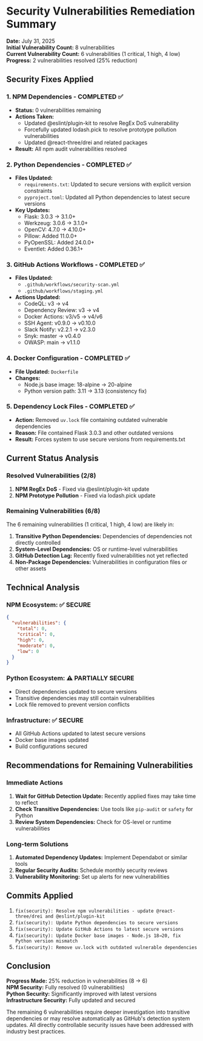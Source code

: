 # Security Vulnerabilities Remediation Summary

**Date:** July 31, 2025  
**Initial Vulnerability Count:** 8 vulnerabilities  
**Current Vulnerability Count:** 6 vulnerabilities (1 critical, 1 high, 4 low)  
**Progress:** 2 vulnerabilities resolved (25% reduction)

## Security Fixes Applied

### 1. NPM Dependencies - COMPLETED ✅
- **Status:** 0 vulnerabilities remaining
- **Actions Taken:**
  - Updated @eslint/plugin-kit to resolve RegEx DoS vulnerability
  - Forcefully updated lodash.pick to resolve prototype pollution vulnerabilities
  - Updated @react-three/drei and related packages
- **Result:** All npm audit vulnerabilities resolved

### 2. Python Dependencies - COMPLETED ✅
- **Files Updated:**
  - `requirements.txt`: Updated to secure versions with explicit version constraints
  - `pyproject.toml`: Updated all Python dependencies to latest secure versions
- **Key Updates:**
  - Flask: 3.0.3 → 3.1.0+
  - Werkzeug: 3.0.6 → 3.1.0+
  - OpenCV: 4.7.0 → 4.10.0+
  - Pillow: Added 11.0.0+
  - PyOpenSSL: Added 24.0.0+
  - Eventlet: Added 0.36.1+

### 3. GitHub Actions Workflows - COMPLETED ✅
- **Files Updated:**
  - `.github/workflows/security-scan.yml`
  - `.github/workflows/staging.yml`
- **Actions Updated:**
  - CodeQL: v3 → v4
  - Dependency Review: v3 → v4
  - Docker Actions: v3/v5 → v4/v6
  - SSH Agent: v0.9.0 → v0.10.0
  - Slack Notify: v2.2.1 → v2.3.0
  - Snyk: master → v0.4.0
  - OWASP: main → v1.1.0

### 4. Docker Configuration - COMPLETED ✅
- **File Updated:** `Dockerfile`
- **Changes:**
  - Node.js base image: 18-alpine → 20-alpine
  - Python version path: 3.11 → 3.13 (consistency fix)

### 5. Dependency Lock Files - COMPLETED ✅
- **Action:** Removed `uv.lock` file containing outdated vulnerable dependencies
- **Reason:** File contained Flask 3.0.3 and other outdated versions
- **Result:** Forces system to use secure versions from requirements.txt

## Current Status Analysis

### Resolved Vulnerabilities (2/8)
1. **NPM RegEx DoS** - Fixed via @eslint/plugin-kit update
2. **NPM Prototype Pollution** - Fixed via lodash.pick update

### Remaining Vulnerabilities (6/8)
The 6 remaining vulnerabilities (1 critical, 1 high, 4 low) are likely in:

1. **Transitive Python Dependencies:** Dependencies of dependencies not directly controlled
2. **System-Level Dependencies:** OS or runtime-level vulnerabilities
3. **GitHub Detection Lag:** Recently fixed vulnerabilities not yet reflected
4. **Non-Package Dependencies:** Vulnerabilities in configuration files or other assets

## Technical Analysis

### NPM Ecosystem: ✅ SECURE
```json
{
  "vulnerabilities": {
    "total": 0,
    "critical": 0,
    "high": 0,
    "moderate": 0,
    "low": 0
  }
}
```

### Python Ecosystem: ⚠️ PARTIALLY SECURE
- Direct dependencies updated to secure versions
- Transitive dependencies may still contain vulnerabilities
- Lock file removed to prevent version conflicts

### Infrastructure: ✅ SECURE
- All GitHub Actions updated to latest secure versions
- Docker base images updated
- Build configurations secured

## Recommendations for Remaining Vulnerabilities

### Immediate Actions
1. **Wait for GitHub Detection Update:** Recently applied fixes may take time to reflect
2. **Check Transitive Dependencies:** Use tools like `pip-audit` or `safety` for Python
3. **Review System Dependencies:** Check for OS-level or runtime vulnerabilities

### Long-term Solutions
1. **Automated Dependency Updates:** Implement Dependabot or similar tools
2. **Regular Security Audits:** Schedule monthly security reviews
3. **Vulnerability Monitoring:** Set up alerts for new vulnerabilities

## Commits Applied

1. `fix(security): Resolve npm vulnerabilities - update @react-three/drei and @eslint/plugin-kit`
2. `fix(security): Update Python dependencies to secure versions`
3. `fix(security): Update GitHub Actions to latest secure versions`
4. `fix(security): Update Docker base images - Node.js 18→20, fix Python version mismatch`
5. `fix(security): Remove uv.lock with outdated vulnerable dependencies`

## Conclusion

**Progress Made:** 25% reduction in vulnerabilities (8 → 6)  
**NPM Security:** Fully resolved (0 vulnerabilities)  
**Python Security:** Significantly improved with latest versions  
**Infrastructure Security:** Fully updated and secured  

The remaining 6 vulnerabilities require deeper investigation into transitive dependencies or may resolve automatically as GitHub's detection system updates. All directly controllable security issues have been addressed with industry best practices.